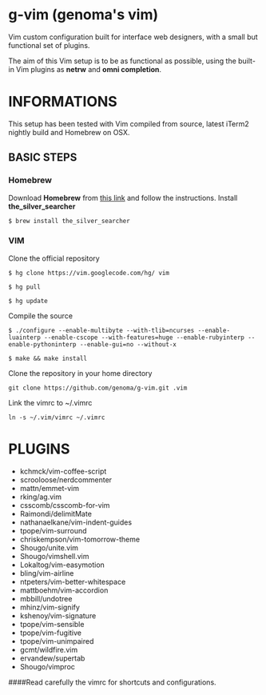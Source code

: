 g-vim (genoma's vim)
=====

Vim custom configuration built for interface web designers, with a small but functional set of plugins.

The aim of this Vim setup is to be as functional as possible, using the built-in Vim plugins as **netrw** and **omni completion**.


# INFORMATIONS

This setup has been tested with Vim compiled from source, latest iTerm2 nightly build and Homebrew on OSX.

## BASIC STEPS

### Homebrew
Download **Homebrew** from [this link](http://brew.sh/) and follow the instructions. Install **the_silver_searcher**

`$ brew install the_silver_searcher`

### VIM
Clone the official repository

`$ hg clone https://vim.googlecode.com/hg/ vim`

`$ hg pull`

`$ hg update`

Compile the source

`$ ./configure --enable-multibyte --with-tlib=ncurses --enable-luainterp --enable-cscope --with-features=huge --enable-rubyinterp --enable-pythoninterp --enable-gui=no --without-x`

`$ make && make install`

Clone the repository in your home directory

`git clone https://github.com/genoma/g-vim.git .vim`

Link the vimrc to ~/.vimrc

`ln -s ~/.vim/vimrc ~/.vimrc`

# PLUGINS

- kchmck/vim-coffee-script
- scrooloose/nerdcommenter
- mattn/emmet-vim
- rking/ag.vim
- csscomb/csscomb-for-vim
- Raimondi/delimitMate
- nathanaelkane/vim-indent-guides
- tpope/vim-surround
- chriskempson/vim-tomorrow-theme
- Shougo/unite.vim
- Shougo/vimshell.vim
- Lokaltog/vim-easymotion
- bling/vim-airline
- ntpeters/vim-better-whitespace
- mattboehm/vim-accordion
- mbbill/undotree
- mhinz/vim-signify
- kshenoy/vim-signature
- tpope/vim-sensible
- tpope/vim-fugitive
- tpope/vim-unimpaired
- gcmt/wildfire.vim
- ervandew/supertab
- Shougo/vimproc

####Read carefully the vimrc for shortcuts and configurations.
